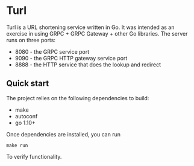 # Turl

Turl is a URL shortening service written in Go.  It was intended as an exercise in
using GRPC + GRPC Gateway + other Go libraries.  The server runs on three ports:

* 8080 - the GRPC service port
* 9090 - the GRPC HTTP gateway service port
* 8888 - the HTTP service that does the lookup and redirect

## Quick start

The project relies on the following dependencies to build:

* make
* autoconf
* go 1.10+

Once dependencies are installed, you can run

```
make run
```

To verify functionality.